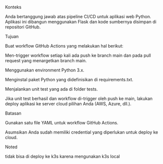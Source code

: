 Konteks  

Anda bertanggung jawab atas pipeline CI/CD untuk aplikasi web Python. Aplikasi ini dibangun menggunakan Flask dan kode sumbernya disimpan di repositori GitHub.

Tujuan

Buat workflow GitHub Actions yang melakukan hal berikut:

Men-trigger workflow setiap kali ada push ke branch main dan pada pull request yang menargetkan branch main.

Menggunakan environment Python 3.x.

Menginstal paket Python yang didefinisikan di requirements.txt.

Menjalankan unit test yang ada di folder tests.

Jika unit test berhasil dan workflow di-trigger oleh push ke main, lakukan deploy aplikasi ke server cloud pilihan Anda (AWS, Azure, dll.).

Batasan

Gunakan satu file YAML untuk workflow GitHub Actions.

Asumsikan Anda sudah memiliki credential yang diperlukan untuk deploy ke cloud.

Noted 

tidak bisa di deploy ke k3s karena mengunakan k3s local
